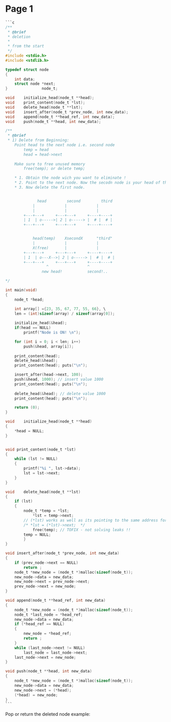 # Page 1

````c
```c
/**
 * @brief 
 * deletion 
 * 
 * from the start 
 */
#include <stdio.h>
#include <stdlib.h>

typedef struct node
{
	int data;
	struct node *next;
}				node_t;

void	initialize_head(node_t **head);
void	print_content(node_t *lst);
void	delete_head(node_t **lst);
void	insert_after(node_t *prev_node, int new_data);
void	append(node_t **head_ref, int new_data);
void	push(node_t **head, int new_data);

/**
 * @brief 
 * 1) Delete from Beginning:
	Point head to the next node i.e. second node
    	temp = head
    	head = head->next
    
	Make sure to free unused memory
    	free(temp); or delete temp;

	* 1. Obtain the node wich you want to eliminate !
	* 2. Point to the next node. Now the secodn node is your head of the list. 
	* 3. Now delete the first node.


		      head         second         third
			|             |             |
			|             |             |
		+---+---+     +---+---+     +----+----+
		| 1  | o----->| 2 | o-----> |  # |  # |
		+---+---+     +---+---+     +----+----+ 


		    head(temp)    XsecondX      "third"
			|             |             |
			X(free)       |             |
		+---+---+     +---+---+     +----+----+
		| 1  | o---X-->| 2 | o-----> |  # |  # |
		+---+---+     +---+---+     +----+----+    
				  ^					^
				new head!			second!..   

*/

int main(void)
{
	node_t *head;

	int array[] ={23, 35, 67, 77, 55, 66}, \
	len = (int)sizeof(array) / sizeof(array[0]);
	
	initialize_head(&head);
	if(head == NULL)
		printf("Node is ON! \n");

	for (int i = 0; i < len; i++)
		push(&head, array[i]);
	
	print_content(head);
	delete_head(&head);
	print_content(head); puts("\n");

	insert_after(head->next, 100);
	push(&head, 1000); // insert value 1000
	print_content(head); puts("\n");
	
	delete_head(&head); // delete value 1000
	print_content(head); puts("\n");

	return (0);
}

void	initialize_head(node_t **head)
{
	*head = NULL;
}


void print_content(node_t *lst)
{
	while (lst != NULL)
	{
		printf("%i ", lst->data);
		lst = lst->next;
	}
}

void	delete_head(node_t **lst)
{
	if (lst) 
	{
		node_t *temp = *lst;
     		*lst = temp->next;
		// (*lst) works as well as its pointing to the same address for next value 42  in this case !
		/* *lst = (*lst)->next;  */
    		free(temp); // TOFIX - not solving leaks !! 
		temp = NULL;
    	}
}

void insert_after(node_t *prev_node, int new_data)
{
	if (prev_node->next == NULL)
		return ;
	node_t *new_node = (node_t *)malloc(sizeof(node_t));
	new_node->data = new_data;
	new_node->next = prev_node->next;
	prev_node->next = new_node;
}

void append(node_t **head_ref, int new_data)
{
	node_t *new_node = (node_t *)malloc(sizeof(node_t));
	node_t *last_node = *head_ref;
	new_node->data = new_data;
	if (*head_ref == NULL)
	{
		new_node = *head_ref;
		return ;
	}
	while (last_node->next != NULL)
		last_node = last_node->next;
	last_node->next = new_node;
}

void push(node_t **head, int new_data)
{
	node_t *new_node = (node_t *)malloc(sizeof(node_t));
	new_node->data = new_data;
	new_node->next = (*head);
	(*head) = new_node;
}
```
````

Pop or return the deleted node example:

